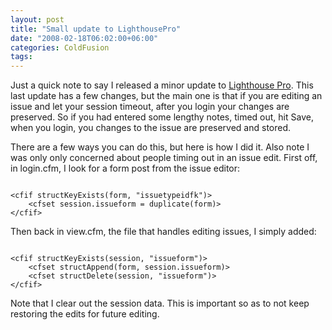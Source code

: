 ```yaml
---
layout: post
title: "Small update to LighthousePro"
date: "2008-02-18T06:02:00+06:00"
categories: ColdFusion 
tags: 
---
```


Just a quick note to say I released a minor update to <a href="http://lighthousepro.riaforge.org">Lighthouse Pro</a>. This last update has a few changes, but the main one is that if you are editing an issue and let your session timeout, after you login your changes are preserved. So if you had entered some lengthy notes, timed out, hit Save, when you login, you changes to the issue are preserved and stored. 

There are a few ways you can do this, but here is how I did it. Also note I was only only concerned about people timing out in an issue edit. First off, in login.cfm, I look for a form post from the issue editor:

<code>
&lt;cfif structKeyExists(form, "issuetypeidfk")&gt;
	&lt;cfset session.issueform = duplicate(form)&gt;
&lt;/cfif&gt;
</code>

Then back in view.cfm, the file that handles editing issues, I simply added:

<code>
&lt;cfif structKeyExists(session, "issueform")&gt;
	&lt;cfset structAppend(form, session.issueform)&gt;
	&lt;cfset structDelete(session, "issueform")&gt;
&lt;/cfif&gt;
</code>

Note that I clear out the session data. This is important so as to not keep restoring the edits for future editing.